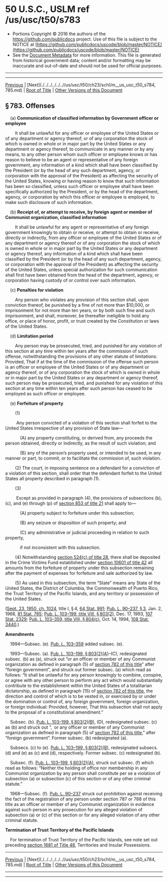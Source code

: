 ---
---

# 50 U.S.C., USLM ref /us/usc/t50/s783

* Portions Copyright © 2016 the authors of the https://github.com/publicdocs project.
  Use of this file is subject to the NOTICE at [https://github.com/publicdocs/uscode/blob/master/NOTICE](https://github.com/publicdocs/uscode/blob/master/NOTICE)
* See the [Document Metadata](././../../../../..//README.md) for more information.
  This file is generated from historical government data; content and/or formatting may be inaccurate and out-of-date and should not be used for official purposes.

----------
----------

[Previous](./../../../../..//us/usc/t50/ch23/schI/m__us_usc_t50_s782.md) | [Next](./../../../../..//us/usc/t50/ch23/schI/m__us_usc_t50_s784, 785.md) | [Root of Title](./../../../../../) | [Other Versions of this Document](https://publicdocs.github.io/go/links?ns=uslm&ref=%2Fus%2Fusc%2Ft50%2Fs783)

## § 783. Offenses

    (a) __Communication of classified information by Government officer or employee__ 

        It shall be unlawful for any officer or employee of the United States or of any department or agency thereof, or of any corporation the stock of which is owned in whole or in major part by the United States or any department or agency thereof, to communicate in any manner or by any means, to any other person whom such officer or employee knows or has reason to believe to be an agent or representative of any foreign government, any information of a kind which shall have been classified by the President (or by the head of any such department, agency, or corporation with the approval of the President) as affecting the security of the United States, knowing or having reason to know that such information has been so classified, unless such officer or employee shall have been specifically authorized by the President, or by the head of the department, agency, or corporation by which this officer or employee is employed, to make such disclosure of such information.

    (b) __Receipt of, or attempt to receive, by foreign agent or member of Communist organization, classified information__ 

        It shall be unlawful for any agent or representative of any foreign government knowingly to obtain or receive, or attempt to obtain or receive, directly or indirectly, from any officer or employee of the United States or of any department or agency thereof or of any corporation the stock of which is owned in whole or in major part by the United States or any department or agency thereof, any information of a kind which shall have been classified by the President (or by the head of any such department, agency, or corporation with the approval of the President) as affecting the security of the United States, unless special authorization for such communication shall first have been obtained from the head of the department, agency, or corporation having custody of or control over such information.

    (c) __Penalties for violation__ 

        Any person who violates any provision of this section shall, upon conviction thereof, be punished by a fine of not more than $10,000, or imprisonment for not more than ten years, or by both such fine and such imprisonment, and shall, moreover, be thereafter ineligible to hold any office, or place of honor, profit, or trust created by the Constitution or laws of the United States.

    (d) __Limitation period__ 

        Any person may be prosecuted, tried, and punished for any violation of this section at any time within ten years after the commission of such offense, notwithstanding the provisions of any other statute of limitations: Provided, That if at the time of the commission of the offense such person is an officer or employee of the United States or of any department or agency thereof, or of any corporation the stock of which is owned in whole or in major part by the United States or any department or agency thereof, such person may be prosecuted, tried, and punished for any violation of this section at any time within ten years after such person has ceased to be employed as such officer or employee.

    (e) __Forfeiture of property__ 

        (1)

         Any person convicted of a violation of this section shall forfeit to the United States irrespective of any provision of State law—

            (A) any property constituting, or derived from, any proceeds the person obtained, directly or indirectly, as the result of such violation; and

            (B) any of the person’s property used, or intended to be used, in any manner or part, to commit, or to facilitate the commission of, such violation.

        (2) The court, in imposing sentence on a defendant for a conviction of a violation of this section, shall order that the defendant forfeit to the United States all property described in paragraph (1).

        (3)

         Except as provided in paragraph (4), the provisions of subsections (b), (c), and (e) through (p) of [section 853 of title 21][/us/usc/t21/s853] shall apply to—

            (A) property subject to forfeiture under this subsection;

            (B) any seizure or disposition of such property; and

            (C) any administrative or judicial proceeding in relation to such property,

            if not inconsistent with this subsection.

        (4) Notwithstanding [section 524(c) of title 28][/us/usc/t28/s524/c], there shall be deposited in the Crime Victims Fund established under [section 10601 of title 42][/us/usc/t42/s10601] all amounts from the forfeiture of property under this subsection remaining after the payment of expenses for forfeiture and sale authorized by law.

        (5) As used in this subsection, the term “State” means any State of the United States, the District of Columbia, the Commonwealth of Puerto Rico, the Trust Territory of the Pacific Islands, and any territory or possession of the United States.

([Sept. 23, 1950, ch. 1024][/us/act/1950-09-23/ch1024], title I, § 4, [64 Stat. 991][/us/stat/64/991]; [Pub. L. 90–237, § 3][/us/pl/90/237/s3], Jan. 2, 1968, [81 Stat. 765][/us/stat/81/765]; [Pub. L. 103–199, title VIII, § 803(2)][/us/pl/103/199/s803/2], Dec. 17, 1993, [107 Stat. 2329][/us/stat/107/2329]; [Pub. L. 103–359, title VIII, § 804(c)][/us/pl/103/359/s804/c], Oct. 14, 1994, [108 Stat. 3440][/us/stat/108/3440].)

 __Amendments__ 

    1994—Subsec. (e). [Pub. L. 103–359][/us/pl/103/359] added subsec. (e).

    1993—Subsec. (a). [Pub. L. 103–199, § 803(2)(A)][/us/pl/103/199/s803/2/A]–(C), redesignated subsec. (b) as (a), struck out “or an officer or member of any Communist organization as defined in paragraph (5) of [section 782 of this title][/us/usc/t50/s782]” after “foreign government”, and struck out former subsec. (a) which read as follows: “It shall be unlawful for any person knowingly to combine, conspire, or agree with any other person to perform any act which would substantially contribute to the establishment within the United States of a totalitarian dictatorship, as defined in paragraph (15) of [section 782 of this title][/us/usc/t50/s782], the direction and control of which is to be vested in, or exercised by or under the domination or control of, any foreign government, foreign organization, or foreign individual: Provided, however, That this subsection shall not apply to the proposal of a constitutional amendment.”

    Subsec. (b). [Pub. L. 103–199, § 803(2)(B)][/us/pl/103/199/s803/2/B], (D), redesignated subsec. (c) as (b) and struck out “, or any officer or member of any Communist organization as defined in paragraph (5) of [section 782 of this title][/us/usc/t50/s782],” after “foreign government”. Former subsec. (b) redesignated (a).

    Subsecs. (c) to (e). [Pub. L. 103–199, § 803(2)(B)][/us/pl/103/199/s803/2/B], redesignated subsecs. (d) and (e) as (c) and (d), respectively. Former subsec. (c) redesignated (b).

    Subsec. (f). [Pub. L. 103–199, § 803(2)(A)][/us/pl/103/199/s803/2/A], struck out subsec. (f) which read as follows: “Neither the holding of office nor membership in any Communist organization by any person shall constitute per se a violation of subsection (a) or subsection (c) of this section or of any other criminal statute.”

    1968—Subsec. (f). [Pub. L. 90–237][/us/pl/90/237] struck out prohibition against receiving the fact of the registration of any person under section 787 or 788 of this title as an officer or member of any Communist organization in evidence against such person in any prosecution for any alleged violation of subsection (a) or (c) of this section or for any alleged violation of any other criminal statute.

 __Termination of Trust Territory of the Pacific Islands__ 

    For termination of Trust Territory of the Pacific Islands, see note set out preceding [section 1681 of Title 48][/us/usc/t48/s1681], Territories and Insular Possessions.

----------

[Previous](./../../../../..//us/usc/t50/ch23/schI/m__us_usc_t50_s782.md) | [Next](./../../../../..//us/usc/t50/ch23/schI/m__us_usc_t50_s784, 785.md) | [Root of Title](./../../../../../) | [Other Versions of this Document](https://publicdocs.github.io/go/links?ns=uslm&ref=%2Fus%2Fusc%2Ft50%2Fs783)

----------
----------

[/us/usc/t21/s853]: https://publicdocs.github.io/go/links?ns=uslm&ref=%2Fus%2Fusc%2Ft21%2Fs853
[/us/usc/t28/s524/c]: https://publicdocs.github.io/go/links?ns=uslm&ref=%2Fus%2Fusc%2Ft28%2Fs524%2Fc
[/us/usc/t42/s10601]: https://publicdocs.github.io/go/links?ns=uslm&ref=%2Fus%2Fusc%2Ft42%2Fs10601
[/us/act/1950-09-23/ch1024]: https://publicdocs.github.io/go/links?ns=uslm&ref=%2Fus%2Fact%2F1950-09-23%2Fch1024
[/us/stat/64/991]: https://publicdocs.github.io/go/links?ns=uslm&ref=%2Fus%2Fstat%2F64%2F991
[/us/pl/90/237/s3]: https://publicdocs.github.io/go/links?ns=uslm&ref=%2Fus%2Fpl%2F90%2F237%2Fs3
[/us/stat/81/765]: https://publicdocs.github.io/go/links?ns=uslm&ref=%2Fus%2Fstat%2F81%2F765
[/us/pl/103/199/s803/2]: https://publicdocs.github.io/go/links?ns=uslm&ref=%2Fus%2Fpl%2F103%2F199%2Fs803%2F2
[/us/stat/107/2329]: https://publicdocs.github.io/go/links?ns=uslm&ref=%2Fus%2Fstat%2F107%2F2329
[/us/pl/103/359/s804/c]: https://publicdocs.github.io/go/links?ns=uslm&ref=%2Fus%2Fpl%2F103%2F359%2Fs804%2Fc
[/us/stat/108/3440]: https://publicdocs.github.io/go/links?ns=uslm&ref=%2Fus%2Fstat%2F108%2F3440
[/us/pl/103/359]: https://publicdocs.github.io/go/links?ns=uslm&ref=%2Fus%2Fpl%2F103%2F359
[/us/pl/103/199/s803/2/A]: https://publicdocs.github.io/go/links?ns=uslm&ref=%2Fus%2Fpl%2F103%2F199%2Fs803%2F2%2FA
[/us/usc/t50/s782]: https://publicdocs.github.io/go/links?ns=uslm&ref=%2Fus%2Fusc%2Ft50%2Fs782
[/us/usc/t50/s782]: https://publicdocs.github.io/go/links?ns=uslm&ref=%2Fus%2Fusc%2Ft50%2Fs782
[/us/pl/103/199/s803/2/B]: https://publicdocs.github.io/go/links?ns=uslm&ref=%2Fus%2Fpl%2F103%2F199%2Fs803%2F2%2FB
[/us/usc/t50/s782]: https://publicdocs.github.io/go/links?ns=uslm&ref=%2Fus%2Fusc%2Ft50%2Fs782
[/us/pl/103/199/s803/2/B]: https://publicdocs.github.io/go/links?ns=uslm&ref=%2Fus%2Fpl%2F103%2F199%2Fs803%2F2%2FB
[/us/pl/103/199/s803/2/A]: https://publicdocs.github.io/go/links?ns=uslm&ref=%2Fus%2Fpl%2F103%2F199%2Fs803%2F2%2FA
[/us/pl/90/237]: https://publicdocs.github.io/go/links?ns=uslm&ref=%2Fus%2Fpl%2F90%2F237
[/us/usc/t48/s1681]: https://publicdocs.github.io/go/links?ns=uslm&ref=%2Fus%2Fusc%2Ft48%2Fs1681


